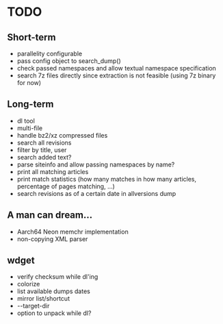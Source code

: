 # TODO

## Short-term
- parallelity configurable
- pass config object to search_dump()
- check passed namespaces and allow textual namespace specification
- search 7z files directly since extraction is not feasible (using 7z binary for now)

## Long-term
- dl tool
- multi-file
- handle bz2/xz compressed files
- search all revisions
- filter by title, user
- search added text?
- parse siteinfo and allow passing namespaces by name?
- print all matching articles
- print match statistics (how many matches in how many articles, percentage of pages matching, ...)
- search revisions as of a certain date in allversions dump

## A man can dream...
- Aarch64 Neon memchr implementation
- non-copying XML parser

## wdget
- verify checksum while dl'ing
- colorize
- list available dumps dates
- mirror list/shortcut
- --target-dir
- option to unpack while dl?